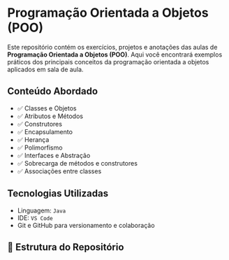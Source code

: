 # Programação Orientada a Objetos (POO)

Este repositório contém os exercícios, projetos e anotações das aulas de **Programação Orientada a Objetos (POO)**. Aqui você encontrará exemplos práticos dos principais conceitos da programação orientada a objetos aplicados em sala de aula.

## Conteúdo Abordado

- ✅ Classes e Objetos  
- ✅ Atributos e Métodos  
- ✅ Construtores  
- ✅ Encapsulamento  
- ✅ Herança  
- ✅ Polimorfismo  
- ✅ Interfaces e Abstração  
- ✅ Sobrecarga de métodos e construtores  
- ✅ Associações entre classes  

##  Tecnologias Utilizadas

- Linguagem: `Java`
- IDE: `VS Code`
- Git e GitHub para versionamento e colaboração

## 📁 Estrutura do Repositório
